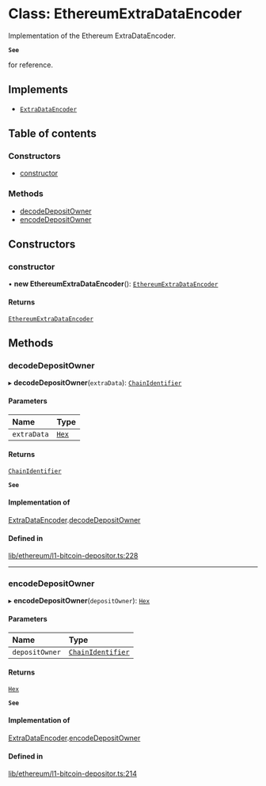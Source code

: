 # Class: EthereumExtraDataEncoder

Implementation of the Ethereum ExtraDataEncoder.

**`See`**

for reference.

## Implements

- [`ExtraDataEncoder`](../interfaces/ExtraDataEncoder.md)

## Table of contents

### Constructors

- [constructor](EthereumExtraDataEncoder.md#constructor)

### Methods

- [decodeDepositOwner](EthereumExtraDataEncoder.md#decodedepositowner)
- [encodeDepositOwner](EthereumExtraDataEncoder.md#encodedepositowner)

## Constructors

### constructor

• **new EthereumExtraDataEncoder**(): [`EthereumExtraDataEncoder`](EthereumExtraDataEncoder.md)

#### Returns

[`EthereumExtraDataEncoder`](EthereumExtraDataEncoder.md)

## Methods

### decodeDepositOwner

▸ **decodeDepositOwner**(`extraData`): [`ChainIdentifier`](../interfaces/ChainIdentifier.md)

#### Parameters

| Name | Type |
| :------ | :------ |
| `extraData` | [`Hex`](Hex.md) |

#### Returns

[`ChainIdentifier`](../interfaces/ChainIdentifier.md)

**`See`**

#### Implementation of

[ExtraDataEncoder](../interfaces/ExtraDataEncoder.md).[decodeDepositOwner](../interfaces/ExtraDataEncoder.md#decodedepositowner)

#### Defined in

[lib/ethereum/l1-bitcoin-depositor.ts:228](https://github.com/threshold-network/tbtc-v2/blob/ntt-typescript/typescript/src/lib/ethereum/l1-bitcoin-depositor.ts#L228)

___

### encodeDepositOwner

▸ **encodeDepositOwner**(`depositOwner`): [`Hex`](Hex.md)

#### Parameters

| Name | Type |
| :------ | :------ |
| `depositOwner` | [`ChainIdentifier`](../interfaces/ChainIdentifier.md) |

#### Returns

[`Hex`](Hex.md)

**`See`**

#### Implementation of

[ExtraDataEncoder](../interfaces/ExtraDataEncoder.md).[encodeDepositOwner](../interfaces/ExtraDataEncoder.md#encodedepositowner)

#### Defined in

[lib/ethereum/l1-bitcoin-depositor.ts:214](https://github.com/threshold-network/tbtc-v2/blob/ntt-typescript/typescript/src/lib/ethereum/l1-bitcoin-depositor.ts#L214)

